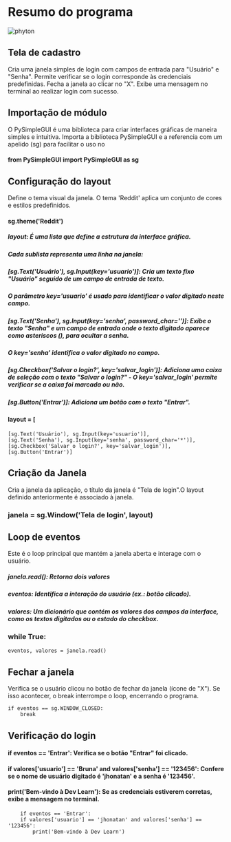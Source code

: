 # Resumo do programa

<img aligh= "center" alt="phyton" src="https://img.shields.io/badge/Python-14354C?style=for-the-badge&logo=python&logoColor=white"/>

## Tela de cadastro

Cria uma janela simples de login com campos de entrada para "Usuário" e "Senha".
Permite verificar se o login corresponde às credenciais predefinidas.
Fecha a janela ao clicar no "X".
Exibe uma mensagem no terminal ao realizar login com sucesso.




## Importação de módulo 

O PySimpleGUI é uma biblioteca para criar interfaces gráficas de maneira simples e intuitiva.
Importa a biblioteca PySimpleGUI e a referencia com um apelido (sg) para facilitar o uso no

#### from PySimpleGUI import PySimpleGUI as sg  

 ## Configuração do layout

 Define o tema visual da janela. O tema 'Reddit' aplica um conjunto de cores e estilos predefinidos.
 
 ####  sg.theme('Reddit')




##### layout: É uma lista que define a estrutura da interface gráfica.

##### Cada sublista representa uma linha na janela:

##### [sg.Text('Usuário'), sg.Input(key='usuario')]: Cria um texto fixo "Usuário" seguido de um campo de entrada de texto.

##### O parâmetro key='usuario' é usado para identificar o valor digitado neste campo.

##### [sg.Text('Senha'), sg.Input(key='senha', password_char='*')]: Exibe o texto "Senha" e um campo de entrada onde o texto digitado aparece como asteriscos (*), para ocultar a senha.

##### O key='senha' identifica o valor digitado no campo.

##### [sg.Checkbox('Salvar o login?', key='salvar_login')]: Adiciona uma caixa de seleção com o texto "Salvar o login?" - O key='salvar_login' permite verificar se a caixa foi marcada ou não.

##### [sg.Button('Entrar')]: Adiciona um botão com o texto "Entrar".



#### layout = [
    [sg.Text('Usuário'), sg.Input(key='usuario')],
    [sg.Text('Senha'), sg.Input(key='senha', password_char='*')],
    [sg.Checkbox('Salvar o login?', key='salvar_login')],
    [sg.Button('Entrar')]
 
## Criação da Janela

Cria a janela da aplicação, o título da janela é "Tela de login".O layout definido anteriormente é associado à janela.

### janela = sg.Window('Tela de login', layout)

## Loop de eventos 

Este é o loop principal que mantém a janela aberta e interage com o usuário.

##### janela.read(): Retorna dois valores
##### eventos: Identifica a interação do usuário (ex.: botão clicado).
##### valores: Um dicionário que contém os valores dos campos da interface, como os textos digitados ou o estado do checkbox.


### while True:
    eventos, valores = janela.read()

## Fechar a janela

Verifica se o usuário clicou no botão de fechar da janela (ícone de "X").
Se isso acontecer, o break interrompe o loop, encerrando o programa.


    if eventos == sg.WINDOW_CLOSED:
        break


## Verificação do login

#### if eventos == 'Entrar': Verifica se o botão "Entrar" foi clicado.

#### if valores['usuario'] == 'Bruna' and valores['senha'] == '123456': Confere se o nome de usuário digitado é 'jhonatan' e a senha é '123456'.

#### print('Bem-vindo à Dev Learn'): Se as credenciais estiverem corretas, exibe a mensagem no terminal.
    
    
        if eventos == 'Entrar':
        if valores['usuario'] == 'jhonatan' and valores['senha'] == '123456':
            print('Bem-vindo à Dev Learn')




